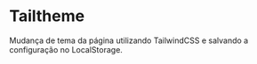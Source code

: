 # Tailtheme

Mudança de tema da página utilizando TailwindCSS e salvando a configuração no LocalStorage.
